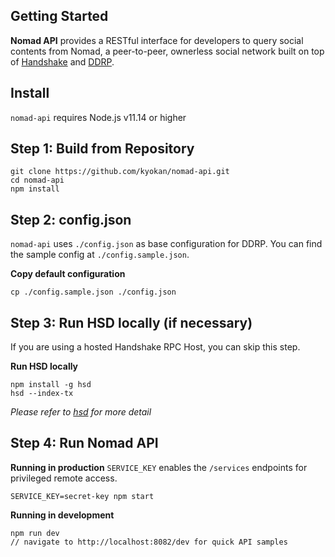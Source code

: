 ## Getting Started

**Nomad API** provides a RESTful interface for developers to query social contents from Nomad, a peer-to-peer, ownerless social network built on top of [Handshake](https://handshake.org/) and [DDRP](https://ddrp.network/).

## Install

`nomad-api` requires Node.js v11.14 or higher

## Step 1: Build from Repository

```
git clone https://github.com/kyokan/nomad-api.git
cd nomad-api
npm install
```

## Step 2: config.json

`nomad-api` uses `./config.json` as base configuration for DDRP. You can find the sample config at `./config.sample.json`.

**Copy default configuration**
```
cp ./config.sample.json ./config.json
```

## Step 3: Run HSD locally (if necessary)

If you are using a hosted Handshake RPC Host, you can skip this step.

**Run HSD locally**

```
npm install -g hsd
hsd --index-tx
```

*Please refer to [hsd](https://github.com/handshake-org/hsd) for more detail*

## Step 4: Run Nomad API

**Running in production**
`SERVICE_KEY` enables the `/services` endpoints for privileged remote access.
```
SERVICE_KEY=secret-key npm start
```

**Running in development**
```
npm run dev
// navigate to http://localhost:8082/dev for quick API samples
```






